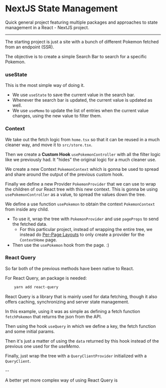 # NextJS State Management 

Quick general project featuring multiple packages and approaches to state management in a React - NextJS project.

---
The starting project is just a site with a bunch of different Pokemon fetched from an endpoint (SSR).

The objective is to create a simple Search Bar to search for a specific Pokemon.
 
### useState

This is the most simple way of doing it.

- We use `useState` to save the current value in the search bar. 
- Whenever the search bar is updated, the current value is updated as well.
- We use `useMemo` to update the list of entries when the current value changes, using the new value to filter them. 

### Context

We take out the fetch logic from `home.tsx` so that it can be reused in a much cleaner way, and move it to  `src/store.tsx`.

Then we create a **Custom Hook** `usePokemonController` with all the filter logic like we previously had. It "hides" the original logic for a much cleaner use.

We create a new Context `PokemonContext` which is gonna be used to spread and share around the output of the previous custom hook. 

Finally we define a new Provider `PokemonProvider` that we can use to wrap the children of our React tree with this new context. This is gonna be using `usePokemonController` as a value, to spread the values down the tree.

We define a use function `usePokemon` to obtain the context `PokemonContext` from inside any child.

- To use it, wrap the tree with `PokemonProvider` and use `pageProps` to send the fetched data.
  - For this particular project, instead of wrapping the entire tree, we instead do [Per-Page Layouts](https://nextjs.org/docs/basic-features/layouts#per-page-layouts) to only create a provider for the `ContextHome` page.
- Then use the `usePokemon` hook from the page. :)

### React Query

So far both of the previous methods have been native to React. 

For React Query, an package is needed:
```bash
    yarn add react-query
```

React Query is a library that is mainly used for data fetching, though it also offers caching, synchronizing and server state management.

In this example, using it was as simple as defining a fetch function `fetchPokemon` that returns the json from the API. 

Then using the hook `useQuery` in which we define a key, the fetch function and some initial params.

Then it's just a matter of using the `data` returned by this hook instead of the previous one used for the *useMemo*.

Finally, just wrap the tree with a `QueryClientProvider` initialized with a `QueryClient`.
 
--

A better yet more complex way of using React Query is 